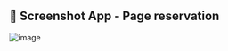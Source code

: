 ## :camera_flash: Screenshot App -  Page reservation
![image](https://github.com/DChelo/fincaLaArboleda/assets/136038837/4df0e78b-a88d-4b5e-8d31-158be879a088)
